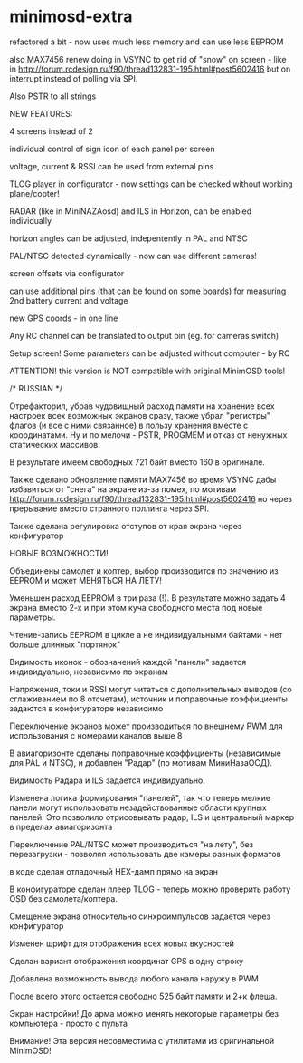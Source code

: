 # minimosd-extra

refactored a bit - now uses much less memory and can use less EEPROM

also MAX7456 renew doing in VSYNC to get rid of "snow" on screen - like 
in http://forum.rcdesign.ru/f90/thread132831-195.html#post5602416 but on interrupt instead of polling via SPI.

Also PSTR to all strings

NEW FEATURES:

4 screens instead of 2

individual control of sign icon of each panel per screen

voltage, current & RSSI can be used from external pins

TLOG player in configurator - now settings can be checked without working plane/copter!

RADAR (like in MiniNAZAosd) and ILS in Horizon, can be enabled individually

horizon angles can be adjusted, indepentently in PAL and NTSC

PAL/NTSC detected dynamically - now can use different cameras!

screen offsets via configurator

can use additional pins (that can be found on some boards) for measuring 2nd battery current and voltage

new GPS coords - in one line

Any RC channel can be translated to output pin (eg. for cameras switch)

Setup screen! Some parameters can be adjusted without computer - by RC 

ATTENTION! this version is NOT compatible with original MinimOSD tools!

/* RUSSIAN */

Отрефакторил, убрав чудовищный расход памяти на хранение всех настроек всех возможных экранов сразу, также 
убрал "регистры" флагов (и все с ними связанное) в пользу хранения вместе с координатами. Ну и по 
мелочи - PSTR, PROGMEM и отказ от ненужных статических массивов. 

В результате имеем свободных 721 байт вместо 160 в оригинале. 

Также сделано обновление памяти MAX7456 во время VSYNC дабы избавиться от "снега" на экране из-за помех, по мотивам
http://forum.rcdesign.ru/f90/thread132831-195.html#post5602416 но через прерывание вместо странного поллинга 
через SPI.

Также сделана регулировка отступов от края экрана через конфигуратор

НОВЫЕ ВОЗМОЖНОСТИ!

Объединены самолет и коптер, выбор производится по значению из EEPROM и может МЕНЯТЬСЯ НА ЛЕТУ!

Уменьшен расход EEPROM в три раза (!). В результате можно задать 4 экрана вместо 2-х и при этом куча свободного места под новые параметры.

Чтение-запись EEPROM в цикле а не индивидуальными байтами - нет больше длинных "портянок"

Видимость иконок - обозначений каждой "панели" задается индивидуально, независимо по экранам

Напряжения, токи и RSSI могут читаться с дополнительных выводов (со сглаживанием по 8 отсчетам),
источник и поправочные коэффициенты задаются в конфигураторе независимо

Переключение экранов может производиться по внешнему PWM для использования с номерами каналов выше 8

В авиагоризонте сделаны поправочные коэффициенты (независимые для PAL и NTSC), и добавлен "Радар" (по мотивам МиниНазаОСД). 

Видимость Радара и ILS задается индивидуально.

Изменена логика формирования "панелей", так что теперь мелкие панели могут использовать незадействованные области крупных панелей. 
Это позволило отрисовывать радар, ILS и центральный маркер в пределах авиагоризонта

Переключение PAL/NTSC может производиться "на лету", без перезагрузки - позволяя использовать две камеры разных форматов

в коде сделан отладочный HEX-дамп прямо на экран

В конфигураторе сделан плеер TLOG - теперь можно проверить работу OSD без самолета/коптера.

Смещение экрана относительно синхроимпульсов задается через конфигуратор

Изменен шрифт для отображения всех новых вкусностей

Сделан вариант отображения координат GPS в одну строку

Добавлена возможность вывода любого канала наружу в PWM 

После всего этого остается свободно 525 байт памяти и 2+к флеша.

Экран настройки! До арма можно менять некоторые параметры без компьютера - просто с пульта

Внимание! Эта версия несовместима с утилитами из оригинальной MinimOSD!
